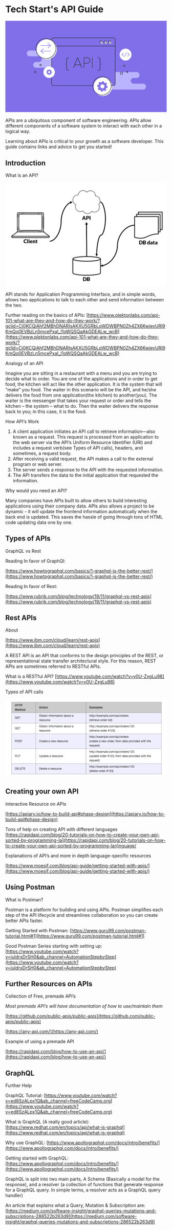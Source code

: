 
|  |
| --- |
# Tech Start's API Guide 

![alt_text](images/image1.png "image_tooltip")

APIs are a ubiquitous component of software engineering. APIs allow different components of a software system to interact with each other in a logical way.

Learning about APIs is critical to your growth as a software developer. This guide contains links and advice to get you started!


## Introduction

What is an API?


![alt_text](images/image3.png "image_tooltip")


API stands for Application Programming Interface, and in simple words, allows two applications to talk to each other and send information between the two.

Further reading on the basics of APIs: [https://www.plektonlabs.com/api-101-what-are-they-and-how-do-they-work/?gclid=Cj0KCQiAhf2MBhDNARIsAKXU5GRbLqWDWBPN0Zh4ZX6KwjevURl9KmQo0EVBzLn5mcePxaI_l1oWQSQaAkGDEALw_wcB](https://www.plektonlabs.com/api-101-what-are-they-and-how-do-they-work/?gclid=Cj0KCQiAhf2MBhDNARIsAKXU5GRbLqWDWBPN0Zh4ZX6KwjevURl9KmQo0EVBzLn5mcePxaI_l1oWQSQaAkGDEALw_wcB) 

Analogy of an API

Imagine you are sitting in a restaurant with a menu and you are trying to decide what to order. You are one of the applications and in order to get food, the kitchen will act like the other application. It is the system that will “make” you food. The waiter in this scenario will be the API, and he/she delivers the food from one application(the kitchen) to another(you). The waiter is the messenger that takes your request or order and tells the kitchen – the system – what to do. Then the waiter delivers the response back to you; in this case, it is the food.

How API’s Work



1. A client application initiates an API call to retrieve information—also known as a request. This request is processed from an application to the web server via the API’s Uniform Resource Identifier (URI) and includes a request verb(see Types of API calls), headers, and sometimes, a request body.
2. After receiving a valid request, the API makes a call to the external program or web server.
3. The server sends a response to the API with the requested information.
4. The API transfers the data to the initial application that requested the information.

Why would you need an API?

Many companies have APIs built to allow others to build interesting applications using their company data. APIs also allows a project to be dynamic - it will update the frontend information automatically when the back end is updated. This saves the hassle of going through tons of HTML code updating data one by one.


## Types of APIs

GraphQL vs Rest

Reading In favor of GraphQl: 

[https://www.howtographql.com/basics/1-graphql-is-the-better-rest/](https://www.howtographql.com/basics/1-graphql-is-the-better-rest/)

Reading In favor of Rest:

[https://www.rubrik.com/blog/technology/19/11/graphql-vs-rest-apis](https://www.rubrik.com/blog/technology/19/11/graphql-vs-rest-apis)


## Rest APIs

About

[https://www.ibm.com/cloud/learn/rest-apis](https://www.ibm.com/cloud/learn/rest-apis)

A REST API is an API that conforms to the design principles of the REST, or representational state transfer architectural style. For this reason, REST APIs are sometimes referred to RESTful APIs.

What is a RESTful API? [https://www.youtube.com/watch?v=y0U-ZxgLu98](https://www.youtube.com/watch?v=y0U-ZxgLu98)

Types of API calls


![alt_text](images/image2.png "image_tooltip")



## Creating your own API

Interactive Resource on APIs

[https://apiary.io/how-to-build-api#phase-design](https://apiary.io/how-to-build-api#phase-design)

Tons of help on creating API with different languages [https://rapidapi.com/blog/20-tutorials-on-how-to-create-your-own-api-sorted-by-programming-la](https://rapidapi.com/blog/20-tutorials-on-how-to-create-your-own-api-sorted-by-programming-lan)nguage/

Explanations of API’s and more in depth language-specific resources

[https://www.moesif.com/blog/api-guide/getting-started-with-apis/](https://www.moesif.com/blog/api-guide/getting-started-with-apis/)


## Using Postman

What is Postman?

Postman is a platform for building and using APIs. Postman simplifies each step of the API lifecycle and streamlines collaboration so you can create better APIs faster.

Getting Started with Postman: [https://www.guru99.com/postman-tutorial.html#1](https://www.guru99.com/postman-tutorial.html#1)

Good Postman Series starting with setting up: [https://www.youtube.com/watch?v=juldrxDrSH0&ab_channel=AutomationStepbyStep](https://www.youtube.com/watch?v=juldrxDrSH0&ab_channel=AutomationStepbyStep)


## Further Resources on APIs

Collection of Free, premade API’s

*Most premade API’s will have documentation of how to use/maintain them*

[https://github.com/public-apis/public-apis](https://github.com/public-apis/public-apis) 

[https://any-api.com/](https://any-api.com/) 

Example of using a premade API

[https://rapidapi.com/blog/how-to-use-an-api/](https://rapidapi.com/blog/how-to-use-an-api/) 


## GraphQL

Further Help 

GraphQL Tutorial: [https://www.youtube.com/watch?v=ed8SzALpx1Q&ab_channel=freeCodeCamp.org](https://www.youtube.com/watch?v=ed8SzALpx1Q&ab_channel=freeCodeCamp.org) 

What is GraphQL (A really good article): [https://www.redhat.com/en/topics/api/what-is-graphql](https://www.redhat.com/en/topics/api/what-is-graphql)

Why use GraphQL: [https://www.apollographql.com/docs/intro/benefits/](https://www.apollographql.com/docs/intro/benefits/) 

Getting started with GraphQL: [https://www.apollographql.com/docs/intro/benefits/](https://www.apollographql.com/docs/intro/benefits/) 

GraphQL is split into two main parts, A Schema (Basically a model for the response), and a resolver (a collection of functions that generate response for a GraphQL query. In simple terms, a resolver acts as a GraphQL query handler)

An article that explains what a Query, Mutation & Subscription are: [https://medium.com/software-insight/graphql-queries-mutations-and-subscriptions-286522b263d9](https://medium.com/software-insight/graphql-queries-mutations-and-subscriptions-286522b263d9) 
